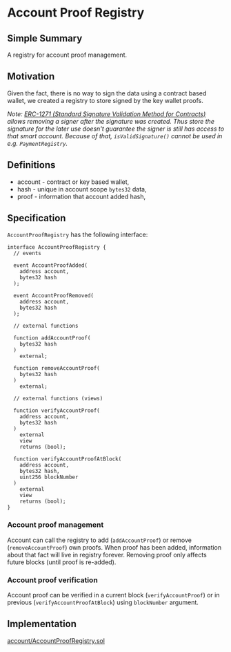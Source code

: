 # Account Proof Registry

## Simple Summary

A registry for account proof management.

## Motivation

Given the fact, there is no way to sign the data using a contract based wallet, we created a registry to store signed by the key wallet proofs. 

*Note: [ERC-1271 (Standard Signature Validation Method for Contracts)](https://github.com/ethereum/EIPs/issues/1271) 
allows removing a signer after the signature was created. Thus store the signature for the later use doesn't guarantee the signer is still has access to that smart account.
Because of that, `isValidSignature()` cannot be used in e.g. `PaymentRegistry`.*

## Definitions

* account - contract or key based wallet,
* hash - unique in account scope `bytes32` data,
* proof - information that account added hash,

## Specification

`AccountProofRegistry` has the following interface:

```solidity
interface AccountProofRegistry {
  // events

  event AccountProofAdded(
    address account,
    bytes32 hash
  );

  event AccountProofRemoved(
    address account,
    bytes32 hash
  );

  // external functions

  function addAccountProof(
    bytes32 hash
  )
    external;

  function removeAccountProof(
    bytes32 hash
  )
    external;

  // external functions (views)

  function verifyAccountProof(
    address account,
    bytes32 hash
  )
    external
    view
    returns (bool);

  function verifyAccountProofAtBlock(
    address account,
    bytes32 hash,
    uint256 blockNumber
  )
    external
    view
    returns (bool);
}
```

### Account proof management

Account can call the registry to add (`addAccountProof`) or remove (`removeAccountProof`) own proofs. 
When proof has been added, information about that fact will live in registry forever.
Removing proof only affects future blocks (until proof is re-added).

### Account proof verification

Account proof can be verified in a current block (`verifyAccountProof`) or in previous (`verifyAccountProofAtBlock`) 
using `blockNumber` argument. 

## Implementation

[account/AccountProofRegistry.sol](../../src/account/AccountProofRegistry.sol)

